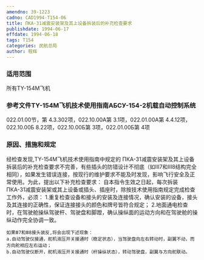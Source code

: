 ```yaml
---
amendno: 39-1223
cadno: CAD1994-T154-06
title: ПКА-31减震安装架及其上设备拆装后的补充检查要求
publishdate: 1994-06-17
effdate: 1994-06-18
tags: T154
categories: 民航总局
author: 程辉
---
```


### 适用范围 
所有TY-154M飞机

### 参考文件TY-154M飞机技术使用指南АБСУ-154-2机载自动控制系统 
022.01.00节，第 4.3.302项，022.10.00A第 3.1项，022.01.00A第 4.4.12项，022.10.00Б 8.22项，022.10.00Б第 3项，022.01.00Б第 4项

### 原因、措施和规定 
经检查发现,TY-154M飞机技术使用指南中规定的 ПКА-31减震安装架及其上设备拆装后的补充检查要求不完善，有些插头的防错设计不彻底（如Ⅲ7和Ⅲ8结构完全相同），如果发生错误连接，按现行的维护要求不能及时发现，影响飞行安全及正常使用。为此，提出以下补充检查要求： 
    自本指令生效之日起，每次拆装 ПКА-31减震安装架或其上设备或插头、插座时，除按技术使用指南规定完成检查工作外，必须： 
    1.重复检查设备和接头的安装及连接情况，确认安装的设备，接头及其连接的正确性，保证连接接头的颜色和牌号皆符合规定； 
    2.地面通电检查时，在驾驶舱操纵驾驶杆、驾驶盘和脚蹬，确认操纵面的运动方向和在驾驶舱的操纵动作完全协调一致。 

  
    如果Ⅲ7和Ⅲ8接头装反,将会出现下述现象： 
    a.自动驾驶仪接通，舵机液压开关接通时（稳定状态），当驾驶盘向左右转动时，副翼不动，而方向舵相应左右运动； 
    b.自动驾驶仪断开，舵机液压开关接通时（杆操纵状态），转动驾驶盘，副翼与方向舵联动。


